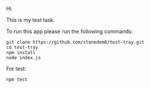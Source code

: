 Hi

This is my test task.

To run this app please run the following commands:

```
git clone https://github.com/stonedem0/test-tray.git
cd test-tray
npm install
node index.js

```
For test:

```
npm test

```

